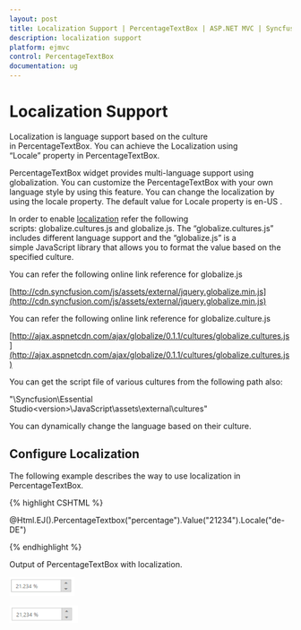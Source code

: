 ```yaml
---
layout: post
title: Localization Support | PercentageTextBox | ASP.NET MVC | Syncfusion
description: localization support
platform: ejmvc
control: PercentageTextBox
documentation: ug
---
```


# Localization Support

Localization is language support based on the culture in PercentageTextBox. You can achieve the Localization using “Locale” property in PercentageTextBox. 

PercentageTextBox widget provides multi-language support using globalization. You can customize the PercentageTextBox with your own language style by using this feature. You can change the localization by using the locale property. The default value for Locale property is en-US .

In order to enable [localization](/aspnetmvc/percentagetextbox/localization-support) refer the following scripts: globalize.cultures.js and globalize.js. The “globalize.cultures.js” includes different language support and the “globalize.js” is a simple JavaScript library that allows you to format the value based on the specified culture.

You can refer the following online link reference for globalize.js

[http://cdn.syncfusion.com/js/assets/external/jquery.globalize.min.js](http://cdn.syncfusion.com/js/assets/external/jquery.globalize.min.js)

You can refer the following online link reference for globalize.culture.js

[http://ajax.aspnetcdn.com/ajax/globalize/0.1.1/cultures/globalize.cultures.js](http://ajax.aspnetcdn.com/ajax/globalize/0.1.1/cultures/globalize.cultures.js)

You can get the script file of various cultures from the following path also:

"<Installed Location>\Syncfusion\Essential Studio\<version>\JavaScript\assets\external\cultures"

You can dynamically change the language based on their culture.

## Configure Localization

The following example describes the way to use localization in PercentageTextBox.



{% highlight CSHTML %}

@Html.EJ().PercentageTextbox("percentage").Value("21234").Locale("de-DE")

{% endhighlight %}

Output of PercentageTextBox with localization.



![](Localization-Support_images/Localization-Support_img1.png)





![](Localization-Support_images/Localization-Support_img2.png)



